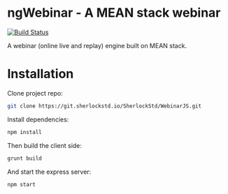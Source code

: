 # ngWebinar - A MEAN stack webinar

[![Build Status](https://ci.sherlockstd.io/buildStatus/icon?job=lpfe-webinar-mean)](https://ci.sherlockstd.io/job/lpfe-webinar-mean/)

A webinar (online live and replay) engine built on MEAN stack.

# Installation

Clone project repo:

```bash
git clone https://git.sherlockstd.io/SherlockStd/WebinarJS.git
```

Install dependencies:

```bash
npm install
```

Then build the client side:

```bash
grunt build
```

And start the express server:

```bash
npm start
```